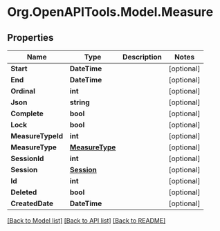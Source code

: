 # Org.OpenAPITools.Model.Measure

## Properties

Name | Type | Description | Notes
------------ | ------------- | ------------- | -------------
**Start** | **DateTime** |  | [optional] 
**End** | **DateTime** |  | [optional] 
**Ordinal** | **int** |  | [optional] 
**Json** | **string** |  | [optional] 
**Complete** | **bool** |  | [optional] 
**Lock** | **bool** |  | [optional] 
**MeasureTypeId** | **int** |  | [optional] 
**MeasureType** | [**MeasureType**](MeasureType.md) |  | [optional] 
**SessionId** | **int** |  | [optional] 
**Session** | [**Session**](Session.md) |  | [optional] 
**Id** | **int** |  | [optional] 
**Deleted** | **bool** |  | [optional] 
**CreatedDate** | **DateTime** |  | [optional] 

[[Back to Model list]](../README.md#documentation-for-models) [[Back to API list]](../README.md#documentation-for-api-endpoints) [[Back to README]](../README.md)

